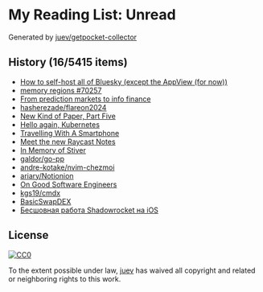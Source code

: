 # My Reading List: Unread

Generated by [juev/getpocket-collector](https://github.com/juev/getpocket-collector)

## History (16/5415 items)

- [How to self-host all of Bluesky (except the AppView (for now))](https://alice.bsky.sh/post/3laega7icmi2q)
- [memory regions #70257](https://github.com/golang/go/discussions/70257)
- [From prediction markets to info finance](https://vitalik.eth.limo/general/2024/11/09/infofinance.html)
- [hasherezade/flareon2024](https://github.com/hasherezade/flareon2024)
- [New Kind of Paper, Part Five](https://mlajtos.mu/posts/new-kind-of-paper-5)
- [Hello again, Kubernetes](https://xeiaso.net/blog/2024/hello-again-k8s/)
- [Travelling With A Smartphone](https://irreal.org/blog/?p=12568)
- [Meet the new Raycast Notes](https://raycast-frontend-fjmcih2iz-raycastapp.vercel.app/blog/raycast-notes)
- [In Memory of Stiver](https://blog.jetbrains.com/idea/2024/11/in-memory-of-stiver/)
- [galdor/go-pp](https://github.com/galdor/go-pp)
- [andre-kotake/nvim-chezmoi](https://github.com/andre-kotake/nvim-chezmoi)
- [ariary/Notionion](https://github.com/ariary/Notionion)
- [On Good Software Engineers](https://candost.blog/on-good-software-engineers)
- [kgs19/cmdx](https://github.com/kgs19/cmdx)
- [BasicSwapDEX](https://basicswapdex.com)
- [Бесшовная работа Shadowrocket на iOS](https://mishatugushev.ru/blog/?go=all/shadowrocket-seamless-ios/)

## License

[![CC0](https://mirrors.creativecommons.org/presskit/buttons/88x31/svg/cc-zero.svg)](https://creativecommons.org/publicdomain/zero/1.0/)

To the extent possible under law, [juev](https://github.com/juev) has waived all copyright and related or neighboring rights to this work.
